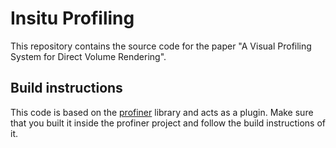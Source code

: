 Insitu Profiling
======

This repository contains the source code for the paper "A Visual Profiling System for Direct Volume Rendering".

Build instructions
------
This code is based on the [profiner](https://github.com/maxvonbuelow/profiner) library and acts as a plugin. Make sure that you built it inside the profiner project and follow the build instructions of it.
